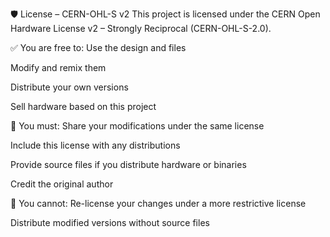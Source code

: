 🛡 License – CERN-OHL-S v2
This project is licensed under the CERN Open Hardware License v2 – Strongly Reciprocal (CERN-OHL-S-2.0).

✅ You are free to:
Use the design and files

Modify and remix them

Distribute your own versions

Sell hardware based on this project

🔁 You must:
Share your modifications under the same license

Include this license with any distributions

Provide source files if you distribute hardware or binaries

Credit the original author

🚫 You cannot:
Re-license your changes under a more restrictive license

Distribute modified versions without source files
